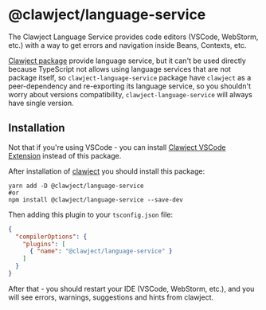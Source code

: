 # @clawject/language-service

The Clawject Language Service provides code editors (VSCode, WebStorm, etc.) with a way to get errors
and navigation inside Beans, Contexts, etc.

[Clawject package](https://www.npmjs.com/package/clawject) provide language service,
but it can't be used directly because TypeScript not allows using language services that are not package itself,
so `clawject-language-service` package have `clawject` as a peer-dependency and re-exporting its language service,
so you shouldn't worry about versions compatibility, `clawject-language-service` will always have single version.

## Installation

Not that if you're using VSCode - you can install [Clawject VSCode Extension](https://todo.com) instead of this package.

After installation of [clawject](https://www.npmjs.com/package/clawject) you should install this package:

```shell
yarn add -D @clawject/language-service
#or
npm install @clawject/language-service --save-dev
```

Then adding this plugin to your `tsconfig.json` file:

```json
{
  "compilerOptions": {
    "plugins": [
      { "name": "@clawject/language-service" }
    ]
  }
}
```

After that - you should restart your IDE (VSCode, WebStorm, etc.),
and you will see errors, warnings, suggestions and hints from clawject.
